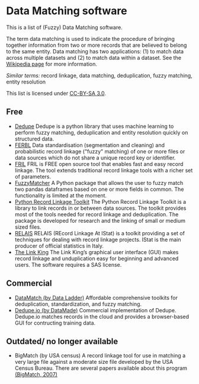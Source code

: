 # Data Matching software

This is a list of (Fuzzy) Data Matching software. 

The term data matching is used to indicate the procedure of bringing together information from two or more records that are believed to belong to the same entity. Data matching has two applications: (1) to match data across multiple datasets and (2) to match data within a dataset. See the [Wikipedia page](https://en.wikipedia.org/wiki/Record_linkage) for more information. 

*Similar terms:* record linkage, data matching, deduplication, fuzzy matching, entity resolution

This list is licensed under [CC-BY-SA 3.0](http://creativecommons.org/licenses/by-sa/3.0/).

## Free

- [Dedupe](https://github.com/dedupeio/dedupe) Dedupe is a python library that uses machine learning to perform fuzzy matching, deduplication and entity resolution quickly on structured data.
- [FERBL](https://sourceforge.net/projects/febrl/) Data standardisation (segmentation and cleaning) and probabilistic record linkage ("fuzzy" matching) of one or more files or data sources which do not share a unique record key or identifier.
- [FRIL](http://fril.sourceforge.net/) FRIL is FREE open source tool that enables fast and easy record linkage. The tool extends traditional record linkage tools with a richer set of parameters.
- [FuzzyMatcher](https://pypi.python.org/pypi/fuzzymatcher) A Python package that allows the user to fuzzy match two pandas dataframes based on one or more fields in common. The functionality is limited at the moment.
- [Python Record Linkage Toolkit](https://github.com/J535D165/recordlinkage) The Python Record Linkage Toolkit is a library to link records in or between data sources. The toolkit provides most of the tools needed for record linkage and deduplication. The package is developed for research and the linking of small or medium sized files.
- [RELAIS](http://www.istat.it/en/tools/methods-and-it-tools/processing-tools/relais) RELAIS (REcord Linkage At IStat) is a toolkit providing a set of techniques for dealing with record linkage projects. IStat is the main producer of official statistics in Italy. 
- [The Link King](http://www.the-link-king.com/) The Link King’s graphical user interface (GUI) makes record linkage and unduplication easy for beginning and advanced users. The software requires a SAS license.


## Commercial 

- [DataMatch (by Data Ladder)](https://dataladder.com/data-matching-software/) Affordable comprehensive toolkits for deduplication, standardization, and fuzzy matching. 
- [Dedupe.io (by DataMade)](https://dedupe.io/) Commercial implementation of Dedupe. Dedupe.io matches records in the cloud and provides a browser-based GUI for contructing training data. 

## Outdated/ no longer available

- BigMatch (by USA census) A record linkage tool for use in matching a very large file against a moderate size file developed by the USA Census Bureau. There are several papers available about this program [(BigMatch, 2007)](https://www.census.gov/srd/papers/pdf/rrc2007-01.pdf) 
